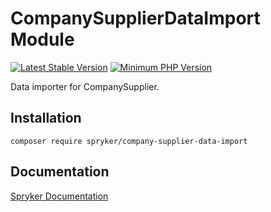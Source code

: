 # CompanySupplierDataImport Module
[![Latest Stable Version](https://poser.pugx.org/spryker/company-supplier-data-import/v/stable.svg)](https://packagist.org/packages/spryker/company-supplier-data-import)
[![Minimum PHP Version](https://img.shields.io/badge/php-%3E%3D%208.2-8892BF.svg)](https://php.net/)

Data importer for CompanySupplier.

## Installation

```
composer require spryker/company-supplier-data-import
```

## Documentation

[Spryker Documentation](https://docs.spryker.com)
